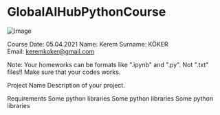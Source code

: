 # GlobalAIHubPythonCourse

![image](https://user-images.githubusercontent.com/24607127/114313816-cad20980-9b00-11eb-9035-310fac6fb96a.png)


Course Date: 05.04.2021
Name: Kerem
Surname: KÖKER  
Email: keremkoker@gmail.com

Note: Your homeworks can be formats like ".ipynb" and ".py". Not ".txt" files!! Make sure that your codes works.

Project Name
Description of your project.

Requirements
Some python libraries
Some python libraries
Some python libraries
